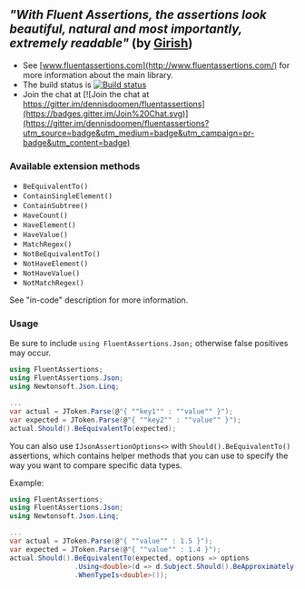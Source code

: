 ## *"With Fluent Assertions, the assertions look beautiful, natural and most importantly, extremely readable"* (by [Girish](https://twitter.com/girishracharya))

* See [www.fluentassertions.com](http://www.fluentassertions.com/) for more information about the main library.
* The build status is [![Build status](https://ci.appveyor.com/api/projects/status/ub0dfcmad2cf26tf/branch/master?svg=true)](https://ci.appveyor.com/project/dennisdoomen/fluentassertions-json/branch/master)
* Join the chat at [![Join the chat at https://gitter.im/dennisdoomen/fluentassertions](https://badges.gitter.im/Join%20Chat.svg)](https://gitter.im/dennisdoomen/fluentassertions?utm_source=badge&utm_medium=badge&utm_campaign=pr-badge&utm_content=badge)

### Available extension methods

- `BeEquivalentTo()`
- `ContainSingleElement()`
- `ContainSubtree()`
- `HaveCount()`
- `HaveElement()`
- `HaveValue()`
- `MatchRegex()`
- `NotBeEquivalentTo()`
- `NotHaveElement()`
- `NotHaveValue()`
- `NotMatchRegex()`

See "in-code" description for more information.

### Usage

Be sure to include `using FluentAssertions.Json;` otherwise false positives may occur.

```c#
using FluentAssertions;
using FluentAssertions.Json;
using Newtonsoft.Json.Linq;

... 
var actual = JToken.Parse(@"{ ""key1"" : ""value"" }");
var expected = JToken.Parse(@"{ ""key2"" : ""value"" }");
actual.Should().BeEquivalentTo(expected);
```

You can also use `IJsonAssertionOptions<>` with `Should().BeEquivalentTo()` assertions, which contains helper methods that you can use to specify the way you want to compare specific data types.

Example:

```c#
using FluentAssertions;
using FluentAssertions.Json;
using Newtonsoft.Json.Linq;

... 
var actual = JToken.Parse(@"{ ""value"" : 1.5 }");
var expected = JToken.Parse(@"{ ""value"" : 1.4 }");
actual.Should().BeEquivalentTo(expected, options => options
                .Using<double>(d => d.Subject.Should().BeApproximately(d.Expectation, 0.1))
                .WhenTypeIs<double>());
```